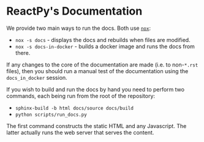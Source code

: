 # ReactPy's Documentation

We provide two main ways to run the docs. Both use
[`nox`](https://pypi.org/project/nox/):

- `nox -s docs` - displays the docs and rebuilds when files are modified.
- `nox -s docs-in-docker` - builds a docker image and runs the docs from there.

If any changes to the core of the documentation are made (i.e. to non-`*.rst` files),
then you should run a manual test of the documentation using the `docs_in_docker`
session.

If you wish to build and run the docs by hand you need to perform two commands, each
being run from the root of the repository:

- `sphinx-build -b html docs/source docs/build`
- `python scripts/run_docs.py`

The first command constructs the static HTML and any Javascript. The latter actually
runs the web server that serves the content.
